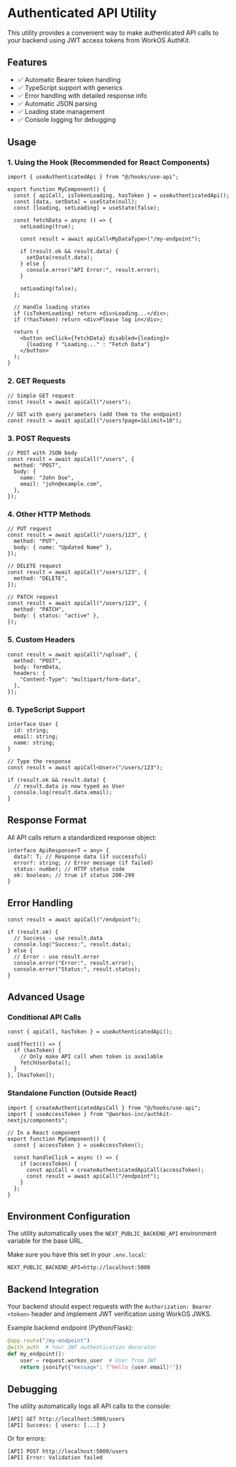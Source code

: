 # Authenticated API Utility

This utility provides a convenient way to make authenticated API calls to your backend using JWT access tokens from WorkOS AuthKit.

## Features

- ✅ Automatic Bearer token handling
- ✅ TypeScript support with generics
- ✅ Error handling with detailed response info
- ✅ Automatic JSON parsing
- ✅ Loading state management
- ✅ Console logging for debugging

## Usage

### 1. Using the Hook (Recommended for React Components)

```tsx
import { useAuthenticatedApi } from "@/hooks/use-api";

export function MyComponent() {
  const { apiCall, isTokenLoading, hasToken } = useAuthenticatedApi();
  const [data, setData] = useState(null);
  const [loading, setLoading] = useState(false);

  const fetchData = async () => {
    setLoading(true);

    const result = await apiCall<MyDataType>("/my-endpoint");

    if (result.ok && result.data) {
      setData(result.data);
    } else {
      console.error("API Error:", result.error);
    }

    setLoading(false);
  };

  // Handle loading states
  if (isTokenLoading) return <div>Loading...</div>;
  if (!hasToken) return <div>Please log in</div>;

  return (
    <button onClick={fetchData} disabled={loading}>
      {loading ? "Loading..." : "Fetch Data"}
    </button>
  );
}
```

### 2. GET Requests

```tsx
// Simple GET request
const result = await apiCall("/users");

// GET with query parameters (add them to the endpoint)
const result = await apiCall("/users?page=1&limit=10");
```

### 3. POST Requests

```tsx
// POST with JSON body
const result = await apiCall("/users", {
  method: "POST",
  body: {
    name: "John Doe",
    email: "john@example.com",
  },
});
```

### 4. Other HTTP Methods

```tsx
// PUT request
const result = await apiCall("/users/123", {
  method: "PUT",
  body: { name: "Updated Name" },
});

// DELETE request
const result = await apiCall("/users/123", {
  method: "DELETE",
});

// PATCH request
const result = await apiCall("/users/123", {
  method: "PATCH",
  body: { status: "active" },
});
```

### 5. Custom Headers

```tsx
const result = await apiCall("/upload", {
  method: "POST",
  body: formData,
  headers: {
    "Content-Type": "multipart/form-data",
  },
});
```

### 6. TypeScript Support

```tsx
interface User {
  id: string;
  email: string;
  name: string;
}

// Type the response
const result = await apiCall<User>("/users/123");

if (result.ok && result.data) {
  // result.data is now typed as User
  console.log(result.data.email);
}
```

## Response Format

All API calls return a standardized response object:

```tsx
interface ApiResponse<T = any> {
  data?: T; // Response data (if successful)
  error?: string; // Error message (if failed)
  status: number; // HTTP status code
  ok: boolean; // true if status 200-299
}
```

## Error Handling

```tsx
const result = await apiCall("/endpoint");

if (result.ok) {
  // Success - use result.data
  console.log("Success:", result.data);
} else {
  // Error - use result.error
  console.error("Error:", result.error);
  console.error("Status:", result.status);
}
```

## Advanced Usage

### Conditional API Calls

```tsx
const { apiCall, hasToken } = useAuthenticatedApi();

useEffect(() => {
  if (hasToken) {
    // Only make API call when token is available
    fetchUserData();
  }
}, [hasToken]);
```

### Standalone Function (Outside React)

```tsx
import { createAuthenticatedApiCall } from "@/hooks/use-api";
import { useAccessToken } from "@workos-inc/authkit-nextjs/components";

// In a React component
export function MyComponent() {
  const { accessToken } = useAccessToken();

  const handleClick = async () => {
    if (accessToken) {
      const apiCall = createAuthenticatedApiCall(accessToken);
      const result = await apiCall("/endpoint");
    }
  };
}
```

## Environment Configuration

The utility automatically uses the `NEXT_PUBLIC_BACKEND_API` environment variable for the base URL.

Make sure you have this set in your `.env.local`:

```env
NEXT_PUBLIC_BACKEND_API=http://localhost:5000
```

## Backend Integration

Your backend should expect requests with the `Authorization: Bearer <token>` header and implement JWT verification using WorkOS JWKS.

Example backend endpoint (Python/Flask):

```python
@app.route("/my-endpoint")
@with_auth  # Your JWT authentication decorator
def my_endpoint():
    user = request.workos_user  # User from JWT
    return jsonify({"message": f"Hello {user.email}!"})
```

## Debugging

The utility automatically logs all API calls to the console:

```
[API] GET http://localhost:5000/users
[API] Success: { users: [...] }
```

Or for errors:

```
[API] POST http://localhost:5000/users
[API] Error: Validation failed
```
